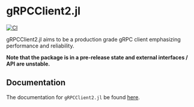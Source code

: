 # gRPCClient2.jl

[![CI](https://github.com/csvance/gRPCClient2.jl/actions/workflows/ci.yml/badge.svg)](https://github.com/csvance/gRPCClient2.jl/actions/workflows/ci.yml)

gRPCClient2.jl aims to be a production grade gRPC client emphasizing performance and reliability.

**Note that the package is in a pre-release state and external interfaces / API are unstable.**

## Documentation

The documentation for `gRPCClient2.jl` be found [here](https://csvance.github.io/gRPCClient2.jl).